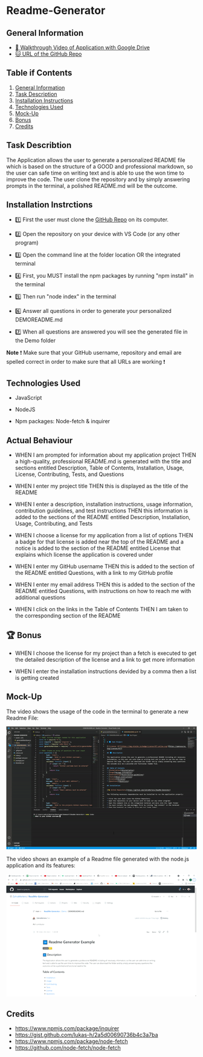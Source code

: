 # Readme-Generator

## General Information

* [🎥 Walkthrough Video of Application with Google Drive](https://drive.google.com/file/d/1vDet_3Nh2rUZ0YIXSnSGSVgD4Foaixjs/view?usp=sharing)
* [🐱 URL of the GitHub Repo](https://github.com/ZahraMertens/ReadMe-Generator.git)


## Table if Contents
1. [General Information](#general-informaion)
2. [Task Description](#task-description)
3. [Installation Instructions](#installation-instructions)
3. [Technologies Used](#technologies-used)
4. [Mock-Up](#mock-up)
5. [Bonus](#bonus)
6. [Credits](#credits)


## Task Describtion

The Application allows the user to generate a personalized README file which is based on the structure of a GOOD and professional markdown, so the user can safe time on writing text and is able to use the won time to improve the code. The user clone the repository and by simply answering prompts in the terminal, a polished README.md will be the outcome.

## Installation Instrctions

* 1️⃣ First the user must clone the [GitHub Repo](https://github.com/ZahraMertens/ReadMe-Generator.git) on its computer.

* 2️⃣ Open the repository on your device with VS Code (or any other program)

* 3️⃣ Open the command line at the folder location OR the integrated terminal 

* 4️⃣ First, you MUST install the npm packages by running "npm install" in the terminal

* 5️⃣ Then run "node index" in the terminal

* 6️⃣ Answer all questions in order to generate your personalized DEMOREADME.md 

* 7️⃣ When all questions are answered you will see the generated file in the Demo folder

**Note** ❗ Make sure that your GitHub username, repository and email are spelled correct in order to make sure that all URLs are working ❗

## Technologies Used

* JavaScript

* NodeJS 

* Npm packages: Node-fetch & inquirer

## Actual Behaviour

* WHEN I am prompted for information about my application project THEN a high-quality, professional README.md is generated with the title and sections entitled Description, Table of Contents, Installation, Usage, License, Contributing, Tests, and Questions

* WHEN I enter my project title THEN this is displayed as the title of the README

* WHEN I enter a description, installation instructions, usage information, contribution guidelines, and test instructions
THEN this information is added to the sections of the README entitled Description, Installation, Usage, Contributing, and Tests

* WHEN I choose a license for my application from a list of options THEN a badge for that license is added near the top of the README and a notice is added to the section of the README entitled License that explains which license the application is covered under

* WHEN I enter my GitHub username
THEN this is added to the section of the README entitled Questions, with a link to my GitHub profile

* WHEN I enter my email address THEN this is added to the section of the README entitled Questions, with instructions on how to reach me with additional questions

* WHEN I click on the links in the Table of Contents THEN I am taken to the corresponding section of the README


## 🏆 Bonus


* WHEN I choose the license for my project than a fetch is executed to get the detailed description of the license and a link to get more information

* WHEN I enter the installation instructions devided by a comma then a list is getting created

## Mock-Up

The video shows the usage of the code in the terminal to generate a new Readme File:

![Code-Demo](./assets/Images/code.gif)

The video shows an example of a Readme file generated with the node.js application and its features:

![Deployed-Readme-Demo](./assets/Images/demopage.gif)

## Credits

* https://www.npmjs.com/package/inquirer
* https://gist.github.com/lukas-h/2a5d00690736b4c3a7ba
* https://www.npmjs.com/package/node-fetch
* https://github.com/node-fetch/node-fetch



